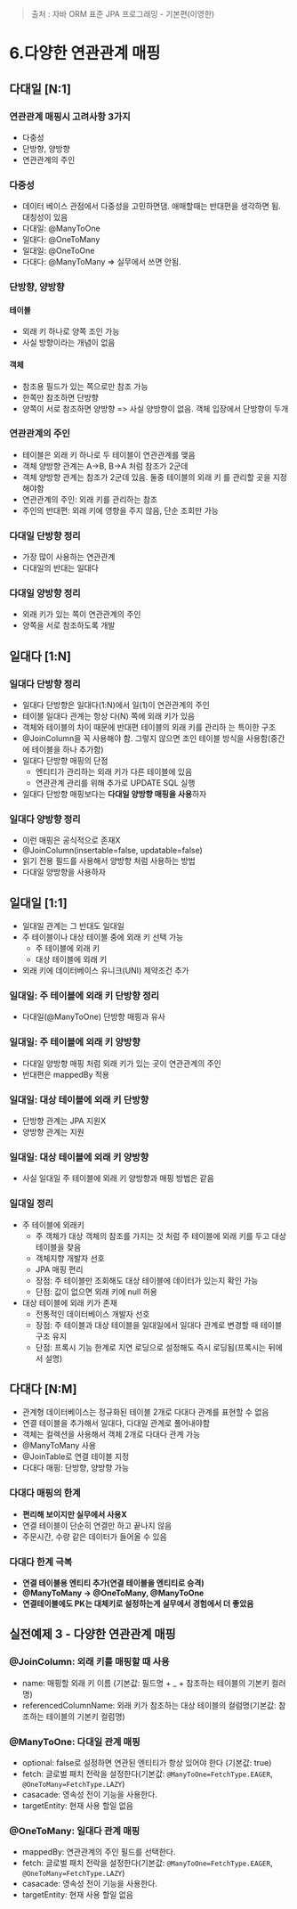 > 출처 : 자바 ORM 표준 JPA 프로그래밍 - 기본편(이영한)

# 6.다양한 연관관계 매핑
## 다대일 [N:1]
### 연관관계 매핑시 고려사항 3가지
- 다중성
- 단방향, 양방향 
- 연관관계의 주인

### 다중성
- 데이터 베이스 관점에서 다중성을 고민하면댐. 애매할때는 반대편을 생각하면 됨. 대칭성이 있음 
- 다대일: @ManyToOne 
- 일대다: @OneToMany 
- 일대일: @OneToOne 
- 다대다: @ManyToMany => 실무에서 쓰면 안됨.

### 단방향, 양방향
#### 테이블
- 외래 키 하나로 양쪽 조인 가능 
- 사실 방향이라는 개념이 없음

#### 객체
- 참조용 필드가 있는 쪽으로만 참조 가능 
- 한쪽만 참조하면 단방향
- 양쪽이 서로 참조하면 양방향 => 사실 양방향이 없음. 객체 입장에서 단방향이 두개

### 연관관계의 주인
- 테이블은 외래 키 하나로 두 테이블이 연관관계를 맺음 
- 객체 양방향 관계는 A->B, B->A 처럼 참조가 2군데
- 객체 양방향 관계는 참조가 2군데 있음. 둘중 테이블의 외래 키 를 관리할 곳을 지정해야함
- 연관관계의 주인: 외래 키를 관리하는 참조
- 주인의 반대편: 외래 키에 영향을 주지 않음, 단순 조회만 가능

### 다대일 단방향 정리
- 가장 많이 사용하는 연관관계
- 다대일의 반대는 일대다

### 다대일 양방향 정리
- 외래 키가 있는 쪽이 연관관계의 주인
- 양쪽을 서로 참조하도록 개발

## 일대다 [1:N]
### 일대다 단방향 정리
- 일대다 단방향은 일대다(1:N)에서 일(1)이 연관관계의 주인 
- 테이블 일대다 관계는 항상 다(N) 쪽에 외래 키가 있음
- 객체와 테이블의 차이 때문에 반대편 테이블의 외래 키를 관리하 는 특이한 구조
- @JoinColumn을 꼭 사용해야 함. 그렇지 않으면 조인 테이블 방식을 사용함(중간에 테이블을 하나 추가함)
- 일대다 단방향 매핑의 단점
  * 엔티티가 관리하는 외래 키가 다른 테이블에 있음
  * 연관관계 관리를 위해 추가로 UPDATE SQL 실행 
- 일대다 단방향 매핑보다는 **다대일 양방향 매핑을 사용**하자

### 일대다 양방향 정리
- 이런 매핑은 공식적으로 존재X 
- @JoinColumn(insertable=false, updatable=false)
- 읽기 전용 필드를 사용해서 양방향 처럼 사용하는 방법 
- 다대일 양방향을 사용하자

## 일대일 [1:1]
- 일대일 관계는 그 반대도 일대일
- 주 테이블이나 대상 테이블 중에 외래 키 선택 가능
  * 주 테이블에 외래 키
  * 대상 테이블에 외래 키
- 외래 키에 데이터베이스 유니크(UNI) 제약조건 추가

### 일대일: 주 테이블에 외래 키 단방향 정리
- 다대일(@ManyToOne) 단방향 매핑과 유사

### 일대일: 주 테이블에 외래 키 양방향
- 다대일 양방향 매핑 처럼 외래 키가 있는 곳이 연관관계의 주인
- 반대편은 mappedBy 적용

### 일대일: 대상 테이블에 외래 키 단방향
- 단방향 관계는 JPA 지원X
- 양방향 관계는 지원

### 일대일: 대상 테이블에 외래 키 양방향
- 사실 일대일 주 테이블에 외래 키 양방향과 매핑 방법은 같음

### 일대일 정리
- 주 테이블에 외래키
  * 주 객체가 대상 객체의 참조를 가지는 것 처럼 주 테이블에 외래 키를 두고 대상 테이블을 찾음 
  * 객체지향 개발자 선호 
  * JPA 매핑 편리 
  * 장점: 주 테이블만 조회해도 대상 테이블에 데이터가 있는지 확인 가능 
  * 단점: 값이 없으면 외래 키에 null 허용
- 대상 테이블에 외래 키가 존재
  * 전통적인 데이터베이스 개발자 선호
  * 장점: 주 테이블과 대상 테이블을 일대일에서 일대다 관계로 변경할 때 테이블 구조 유지
  * 단점: 프록시 기능 한계로 지연 로딩으로 설정해도 즉시 로딩됨(프록시는 뒤에서 설명)

## 다대다 [N:M]
- 관계형 데이터베이스는 정규화된 테이블 2개로 다대다 관계를 표현할 수 없음
- 연결 테이블을 추가해서 일대다, 다대일 관계로 풀어내야함
- 객체는 컬렉션을 사용해서 객체 2개로 다대다 관계 가능
- @ManyToMany 사용 
- @JoinTable로 연결 테이블 지정 
- 다대다 매핑: 단방향, 양방향 가능

### 다대다 매핑의 한계
- **편리해 보이지만 실무에서 사용X**
- 연결 테이블이 단순히 연결만 하고 끝나지 않음 
- 주문시간, 수량 같은 데이터가 들어올 수 있음

### 다대다 한계 극복
- **연결 테이블용 엔티티 추가(연결 테이블을 엔티티로 승격)**
- **@ManyToMany -> @OneToMany, @ManyToOne**
- **연결테이블에도 PK는 대체키로 설정하는게 실무에서 경험에서 더 좋았음**

## 실전예제 3 - 다양한 연관관계 매핑
### @JoinColumn: 외래 키를 매핑할 때 사용
- name: 매핑할 외래 키 이름 (기본값: 필드명 + _ + 참조하는 테이블의 기본키 컬러명)
- referencedColumnName: 외래 키가 참조하는 대상 테이블의 컬럼명(기본값: 참조하는 테이블의 기본키 컬럼명)

### @ManyToOne: 다대일 관계 매핑
- optional: false로 설정하면 연관된 엔티티가 항상 있어야 한다 (기본값: true)
- fetch: 글로벌 패치 전락을 설정한다(기본값: `@ManyToOne=FetchType.EAGER`, `@OneToMany=FetchType.LAZY`)
- casacade: 영속성 전이 기능을 사용한다.
- targetEntity: 현재 사용 할일 없음

### @OneToMany: 일대다 관계 매핑
- mappedBy: 연관관계의 주인 필드를 선택한다.
- fetch: 글로벌 패치 전락을 설정한다(기본값: `@ManyToOne=FetchType.EAGER`, `@OneToMany=FetchType.LAZY`)
- casacade: 영속성 전이 기능을 사용한다.
- targetEntity: 현재 사용 할일 없음

